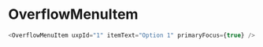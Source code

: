 # OverflowMenuItem

```javascript
<OverflowMenuItem uxpId="1" itemText="Option 1" primaryFocus={true} />
```
